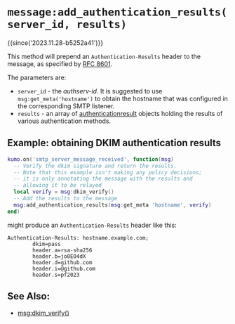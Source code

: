 # `message:add_authentication_results(server_id, results)`

{{since('2023.11.28-b5252a41')}}

This method will prepend an `Authentication-Results` header to the message, as
specified by [RFC 8601](https://datatracker.ietf.org/doc/html/rfc8601).

The parameters are:

  * `server_id` - the *authserv-id*.  It is suggested to use
    `msg:get_meta('hostname')` to obtain the hostname that was configured in
    the corresponding SMTP listener.
  * `results` - an array of [authenticationresult](../authenticationresult.md)
    objects holding the results of various authentication methods.

## Example: obtaining DKIM authentication results

```lua
kumo.on('smtp_server_message_received', function(msg)
  -- Verify the dkim signature and return the results.
  -- Note that this example isn't making any policy decisions;
  -- it is only annotating the message with the results and
  -- allowing it to be relayed
  local verify = msg:dkim_verify()
  -- Add the results to the message
  msg:add_authentication_results(msg:get_meta 'hostname', verify)
end)
```

might produce an `Authentication-Results` header like this:

```
Authentication-Results: hostname.example.com;
        dkim=pass
        header.a=rsa-sha256
        header.b=jo0EO4dX
        header.d=github.com
        header.i=@github.com
        header.s=pf2023
```

## See Also:

* [msg:dkim_verify()](dkim_verify.md)
